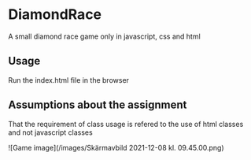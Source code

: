 # DiamondRace
A small diamond race game only in  javascript, css and html

## Usage
Run the index.html file in the browser

## Assumptions about the assignment
That the requirement of class usage is refered to the use of html classes and not javascript classes

 ![Game image](/images/Skärmavbild 2021-12-08 kl. 09.45.00.png)
